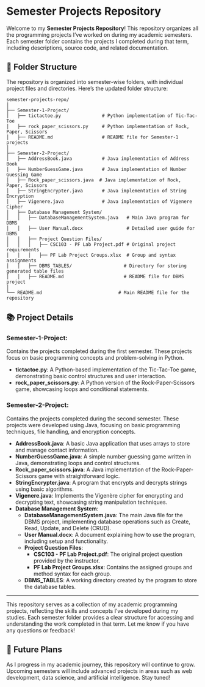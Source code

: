 # Semester Projects Repository

Welcome to my **Semester Projects Repository**! This repository organizes all the programming projects I’ve worked on during my academic semesters. Each semester folder contains the projects I completed during that term, including descriptions, source code, and related documentation.

## 📁 Folder Structure

The repository is organized into semester-wise folders, with individual project files and directories. Here’s the updated folder structure:

```
semester-projects-repo/
│
├── Semester-1-Project/
│   ├── tictactoe.py               # Python implementation of Tic-Tac-Toe
│   ├── rock_paper_scissors.py     # Python implementation of Rock, Paper, Scissors
│   ├── README.md                  # README file for Semester-1 projects
│
├── Semester-2-Project/
│   ├── AddressBook.java           # Java implementation of Address Book
│   ├── NumberGuessGame.java       # Java implementation of Number Guessing Game
│   ├── Rock_paper_scissors.java  # Java implementation of Rock, Paper, Scissors
│   ├── StringEncrypter.java       # Java implementation of String Encryption
│   ├── Vigenere.java              # Java implementation of Vigenere Cipher
│   ├── Database Management System/
│   │   ├── DatabaseManagementSystem.java   # Main Java program for DBMS
│   │   ├── User Manual.docx                # Detailed user guide for DBMS
│   │   ├── Project Question Files/
│   │   │   ├── CSC103 - PF Lab Project.pdf # Original project requirements
│   │   │   ├── PF Lab Project Groups.xlsx  # Group and syntax assignments
│   │   ├── DBMS_TABLES/                   # Directory for storing generated table files
│   │   ├── README.md                      # README file for DBMS project
│
└── README.md                            # Main README file for the repository
```


## 📚 Project Details

### **Semester-1-Project**:
Contains the projects completed during the first semester. These projects focus on basic programming concepts and problem-solving in Python.  
  - **tictactoe.py**: A Python-based implementation of the Tic-Tac-Toe game, demonstrating basic control structures and user interaction.  
  - **rock_paper_scissors.py**: A Python version of the Rock-Paper-Scissors game, showcasing loops and conditional statements.

### **Semester-2-Project**:
Contains the projects completed during the second semester. These projects were developed using Java, focusing on basic programming techniques, file handling, and encryption concepts.  
  - **AddressBook.java**: A basic Java application that uses arrays to store and manage contact information.  
  - **NumberGuessGame.java**: A simple number guessing game written in Java, demonstrating loops and control structures.  
  - **Rock_paper_scissors.java**: A Java implementation of the Rock-Paper-Scissors game with straightforward logic.  
  - **StringEncrypter.java**: A program that encrypts and decrypts strings using basic algorithms.  
  - **Vigenere.java**: Implements the Vigenère cipher for encrypting and decrypting text, showcasing string manipulation techniques.  
  - **Database Management System**:
    - **DatabaseManagementSystem.java**: The main Java file for the DBMS project, implementing database operations such as Create, Read, Update, and Delete (CRUD).  
    - **User Manual.docx**: A document explaining how to use the program, including setup and functionality.  
    - **Project Question Files**:  
      - **CSC103 - PF Lab Project.pdf**: The original project question provided by the instructor.  
      - **PF Lab Project Groups.xlsx**: Contains the assigned groups and method syntax for each group.  
    - **DBMS_TABLES**: A working directory created by the program to store the database tables.  

---

This repository serves as a collection of my academic programming projects, reflecting the skills and concepts I’ve developed during my studies. Each semester folder provides a clear structure for accessing and understanding the work completed in that term. Let me know if you have any questions or feedback!

## 🚀 Future Plans
As I progress in my academic journey, this repository will continue to grow. Upcoming semesters will include advanced projects in areas such as web development, data science, and artificial intelligence. Stay tuned!
